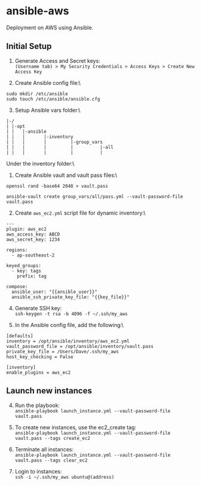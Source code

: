 # ansible-aws
Deployment on AWS using Ansible.

## Initial Setup
1. Generate Access and Secret keys:\
`(Username tab) > My Security Credentials > Access Keys > Create New Access Key`

2. Create Ansible config file:\
```
sudo mkdir /etc/ansible
sudo touch /etc/ansible/ansible.cfg
```

3. Setup Ansible vars folder:\
```
|-/
| |-opt
| |   |-ansible
| |   |       |-inventory
| |   |       |         |-group_vars
| |   |       |         |          |-all
| |   |       |         |          |
```
Under the inventory folder:\
  1. Create Ansible vault and vault pass files:\
  ```
  openssl rand -base64 2048 > vault.pass
  
  ansible-vault create group_vars/all/pass.yml --vault-password-file vault.pass
  ```
  
  2. Create `aws_ec2.yml` script file for dynamic inventory:\
  ```
  ---
  plugin: aws_ec2
  aws_access_key: ABCD
  aws_secret_key: 1234

  regions:
    - ap-southeast-2

  keyed_groups:
    - key: tags
      prefix: tag

  compose:
    ansible_user: "{{ansible_user}}"
    ansible_ssh_private_key_file: "{{key_file}}"
  ```
  
4. Generate SSH key:\
`ssh-keygen -t rsa -b 4096 -f ~/.ssh/my_aws`

5. In the Ansible config file, add the following:\
```
[defaults]
inventory = /opt/ansible/inventory/aws_ec2.yml
vault_password_file = /opt/ansible/inventory/vault.pass
private_key_file = /Users/Dave/.ssh/my_aws
host_key_checking = False

[inventory]
enable_plugins = aws_ec2
```

## Launch new instances

4. Run the playbook:\
`ansible-playbook launch_instance.yml --vault-password-file vault.pass`

5. To create new instances, use the ec2_create tag:\
`ansible-playbook launch_instance.yml --vault-password-file vault.pass --tags create_ec2`

6. Terminate all instances:\
`ansible-playbook launch_instance.yml --vault-password-file vault.pass --tags clear_ec2`

7. Login to instances:\
`ssh -i ~/.ssh/my_aws ubuntu@(address)`

